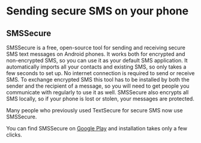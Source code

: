 [Title]: # (Sending secure SMS on your phone)
[Difficulty]: # (Beginner)
[Order]: # (1)

# Sending secure SMS on your phone

## SMSSecure

SMSSecure is a free, open-source tool for sending and receiving secure SMS text messages on Android phones. It works both for encrypted and non-encrypted SMS, so you can use it as your default SMS application. It automatically imports all your contacts and existing SMS, so only takes a few seconds to set up. No internet connection is required to send or receive SMS. To exchange encrypted SMS this tool has to be installed by both the sender and the recipient of a message, so you will need to get people you communicate with regularly to use it as well. SMSSecure also encrypts all SMS locally, so if your phone is lost or stolen, your messages are protected.

Many people who previously used TextSecure for secure SMS now use SMSSecure.

You can find SMSSecure on [Google Play](https://play.google.com/store/apps/details?id=org.smssecure.smssecure) and installation takes only a few clicks.